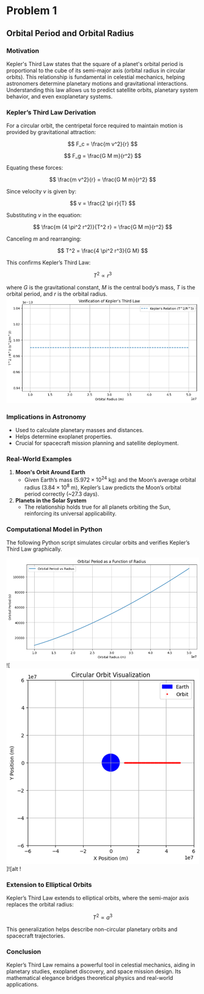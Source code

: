 # Problem 1
## Orbital Period and Orbital Radius

### Motivation
Kepler's Third Law states that the square of a planet's orbital period is proportional to the cube of its semi-major axis (orbital radius in circular orbits). This relationship is fundamental in celestial mechanics, helping astronomers determine planetary motions and gravitational interactions. Understanding this law allows us to predict satellite orbits, planetary system behavior, and even exoplanetary systems.

### Kepler’s Third Law Derivation
For a circular orbit, the centripetal force required to maintain motion is provided by gravitational attraction:

$$  F_c = \frac{m v^2}{r}  $$

$$ F_g = \frac{G M m}{r^2} $$

Equating these forces:

$$ \frac{m v^2}{r} = \frac{G M m}{r^2} $$

Since velocity $v$ is given by:

$$ v = \frac{2 \pi r}{T} $$

Substituting $v$ in the equation:

$$ \frac{m (4 \pi^2 r^2)}{T^2 r} = \frac{G M m}{r^2} $$

Canceling $m$ and rearranging:

$$ T^2 = \frac{4 \pi^2 r^3}{G M} $$

This confirms Kepler’s Third Law:

$$ T^2 \propto r^3 $$

where $G$ is the gravitational constant, $M$ is the central body’s mass, $T$ is the orbital period, and $r$ is the orbital radius.
![alt text](image-5.png)

### Implications in Astronomy
- Used to calculate planetary masses and distances.
- Helps determine exoplanet properties.
- Crucial for spacecraft mission planning and satellite deployment.

### Real-World Examples
1. **Moon's Orbit Around Earth**
   - Given Earth’s mass ($5.972 \times 10^{24}$ kg) and the Moon’s average orbital radius ($3.84 \times 10^8$ m), Kepler’s Law predicts the Moon’s orbital period correctly (~27.3 days).
2. **Planets in the Solar System**
   - The relationship holds true for all planets orbiting the Sun, reinforcing its universal applicability.

### Computational Model in Python
The following Python script simulates circular orbits and verifies Kepler’s Third Law graphically.

![alt text](image.png)![![alt text](image-2.png)]![alt !

### Extension to Elliptical Orbits
Kepler’s Third Law extends to elliptical orbits, where the semi-major axis replaces the orbital radius:

$$ T^2 \propto a^3 $$

This generalization helps describe non-circular planetary orbits and spacecraft trajectories.

### Conclusion
Kepler’s Third Law remains a powerful tool in celestial mechanics, aiding in planetary studies, exoplanet discovery, and space mission design. Its mathematical elegance bridges theoretical physics and real-world applications.